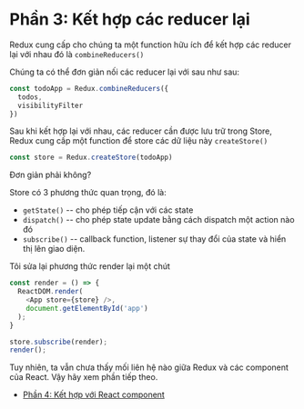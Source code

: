 # Phần 3: Kết hợp các reducer lại

Redux cung cấp cho chúng ta một function hữu ích để kết hợp các reducer lại với nhau đó là `combineReducers()`

Chúng ta có thể đơn giản nối các reducer lại với sau như sau:

```js
const todoApp = Redux.combineReducers({
  todos,
  visibilityFilter
})

```

Sau khi kết hợp lại với nhau, các reducer cần được lưu trữ trong Store, Redux cung cấp một function để store các dữ liệu này
`createStore()`

```js 
const store = Redux.createStore(todoApp)
```

Đơn giản phải không?

Store có 3 phương thức quan trọng, đó là: 

* `getState()`  -- cho phép tiếp cận với các state
* `dispatch()`	-- cho phép state update bằng cách dispatch một action nào đó
* `subscribe()`	-- callback function, listener sự thay đổi của state và hiển thị lên giao diện.

Tôi sửa lại phương thức render lại một chút 

```js
const render = () => {
  ReactDOM.render(
    <App store={store} />,
    document.getElementById('app')
  );   
}

store.subscribe(render);
render();
```

Tuy nhiên, ta vẫn chưa thấy mối liên hệ nào giữa Redux và các component của React. Vậy hãy xem phần tiếp theo.

* [Phần 4: Kết hợp với React component](/p4.md)